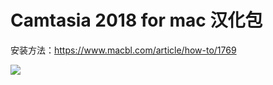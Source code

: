 # Camtasia 2018 for mac 汉化包

安装方法：https://www.macbl.com/article/how-to/1769

![][image-1]

[image-1]:	https://raw.githubusercontent.com/luhengqi/camtasia-2018-zh/master/01.png